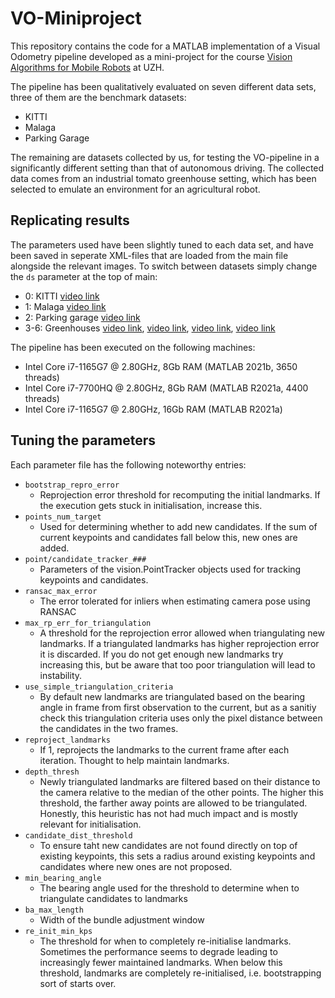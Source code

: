 # VO-Miniproject
This repository contains the code for a MATLAB implementation of a Visual Odometry pipeline developed as a mini-project for the course [Vision Algorithms for Mobile Robots](http://rpg.ifi.uzh.ch/teaching.html) at UZH. 

The pipeline has been qualitatively evaluated on seven different data sets, three of them are the benchmark datasets:
  * KITTI
  * Malaga
  * Parking Garage

The remaining are datasets collected by us, for testing the VO-pipeline in a significantly different setting than that of autonomous driving. The collected data comes from an industrial tomato greenhouse setting, which has been selected to emulate an environment for an agricultural robot.

## Replicating results
The parameters used have been slightly tuned to each data set, and have been saved in seperate XML-files that are loaded from the main file alongside the relevant images. To switch between datasets simply change the `ds` parameter at the top of main:
  - 0: KITTI [video link]()
  - 1: Malaga [video link]()
  - 2: Parking garage [video link]()
  - 3-6: Greenhouses [video link](), [video link](), [video link](), [video link]()

The pipeline has been executed on the following machines:
- Intel Core i7-1165G7 @ 2.80GHz, 8Gb RAM (MATLAB 2021b, 3650 threads)
- Intel Core i7-7700HQ @ 2.80GHz, 8Gb RAM (MATLAB R2021a, 4400 threads)
- Intel Core i7-1165G7 @ 2.80GHz, 16Gb RAM (MATLAB R2021a)


## Tuning the parameters
Each parameter file has the following noteworthy entries:
- `bootstrap_repro_error`
    - Reprojection error threshold for recomputing the initial landmarks. If the execution gets stuck in initialisation, increase this.
- `points_num_target`
    - Used for determining whether to add new candidates. If the sum of current keypoints and candidates fall below this, new ones are added.
- `point/candidate_tracker_###`
    - Parameters of the vision.PointTracker objects used for tracking keypoints and candidates.
- `ransac_max_error`
    - The error tolerated for inliers when estimating camera pose using RANSAC
- `max_rp_err_for_triangulation`
    - A threshold for the reprojection error allowed when triangulating new landmarks. If a triangulated landmarks has higher reprojection error it is discarded. If you do not get enough new landmarks try increasing this, but be aware that too poor triangulation will lead to instability.
- `use_simple_triangulation_criteria`
    - By default new landmarks are triangulated based on the bearing angle in frame from first observation to the current, but as a sanitiy check this triangulation criteria uses only the pixel distance between the candidates in the two frames.
- `reproject_landmarks`
    - If 1, reprojects the landmarks to the current frame after each iteration. Thought to help maintain landmarks.
- `depth_thresh`
    - Newly triangulated landmarks are filtered based on their distance to the camera relative to the median of the other points. The higher this threshold, the farther away points are allowed to be triangulated. Honestly, this heuristic has not had much impact and is mostly relevant for initialisation.
- `candidate_dist_threshold`
    - To ensure taht new candidates are not found directly on top of existing keypoints, this sets a radius around existing keypoints and candidates where new ones are not proposed.
- `min_bearing_angle`
    - The bearing angle used for the threshold to determine when to triangulate candidates to landmarks
- `ba_max_length`
    - Width of the bundle adjustment window
- `re_init_min_kps`
    - The threshold for when to completely re-initialise landmarks. Sometimes the performance seems to degrade leading to increasingly fewer maintained landmarks. When below this threshold, landmarks are completely re-initialised, i.e. bootstrapping sort of starts over.

